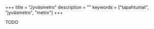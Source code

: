 +++
title = "Jyväsmetro"
description = ""
keywords = ["tapahtumat", "jyväsmetro", "metro"]
+++

TODO
